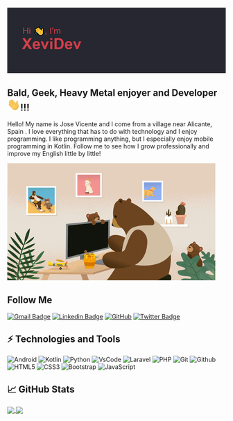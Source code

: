 [![Header](/images/headerBueno.png "Header")](https://github.com/XeviDev/)


## Bald, Geek, Heavy Metal enjoyer and Developer <img src="/images/Hi.gif" width="30px"/>!!!

Hello! My name is Jose Vicente and I come from a village near Alicante, Spain . I love everything that has to do with technology and I enjoy programming. I like programming anything, but I especially enjoy mobile programming in Kotlin. Follow me to see how I grow professionally and improve my English little by little!

[<img src="/images/giphy.gif" alt="👋 Hi there! I'm (XeviDev)|https://github.com/XeviDev)" title="👋 Hi there! I'm (XeviDev|https://github.com/XeviDev)"/>](https://github.com/XeviDev)


## Follow Me


[![Gmail Badge](https://img.shields.io/badge/-jv.martinez.mellado@gmail.com-c14438?style=flat-square&logo=Gmail&logoColor=white&link=mailto:jv.martinez.mellado@gmail.com)](mailto:jv.martinez.mellado@gmail.com)
[![Linkedin Badge](https://img.shields.io/badge/-jvmartinez-blue?style=flat-square&logo=Linkedin&logoColor=white&link=https://www.linkedin.com/in/jose-vicente-mart%C3%ADnez-mellado/)](https://www.linkedin.com/in/jose-vicente-mart%C3%ADnez-mellado/)
[![GitHub](https://img.shields.io/badge/-GitHub-181717?style=flat-square&logo=github&logoColor=white&link=https://github.com/XeviDev)](https://github.com/XeviDev)
[![Twitter Badge](https://img.shields.io/badge/-@XeviDev-00acee?style=flat&logo=Twitter&logoColor=white)](https://twitter.com/intent/follow?screen_name=XeviDev "Follow on Twitter")


## ⚡ Technologies and Tools

![Android](https://img.shields.io/badge/-Android-black?style=for-the-badge&logo=android&color=252334)
![Kotlin](https://img.shields.io/badge/-Kotlin-black?style=for-the-badge&logo=kotlin&color=252334)
![Python](https://img.shields.io/badge/-Python-black?style=for-the-badge&logo=python&color=252334)
![VsCode](https://img.shields.io/badge/-VSCode-black?style=for-the-badge&logo=visualstudio&color=252334)
![Laravel](https://img.shields.io/badge/-Laravel-black?style=for-the-badge&logo=laravel&color=252334)
![PHP](https://img.shields.io/badge/-PHP-black?style=for-the-badge&logo=php&color=252334)
![Git](https://img.shields.io/badge/-Git-black?style=for-the-badge&logo=git&color=252334)
![Github](https://img.shields.io/badge/-Github-black?style=for-the-badge&logo=github&color=252334)
![HTML5](https://img.shields.io/badge/-HTML5-E34F26?style=for-the-badge&logo=html5&logoColor=white&color=252334)
![CSS3](https://img.shields.io/badge/-CSS3-1572B6?style=for-the-badge&logo=css3&color=252334)
![Bootstrap](https://img.shields.io/badge/-Bootstrap-563D7C?style=for-the-badge&logo=bootstrap&color=252334)
![JavaScript](https://img.shields.io/badge/-JavaScript-black?style=for-the-badge&logo=javascript&color=252334)





## &#x1f4c8; GitHub Stats

<a href="https://github.com/XeviDev/">
  <img align="center" src="https://github-readme-stats.vercel.app/api?username=xevidev&theme=aura_dark" />
</a>
<a href="https://github.com/XeviDev/">
  <img align="center" src="https://github-readme-stats.vercel.app/api/top-langs/?username=xevidev&count_private=true&theme=aura_dark&langs_count=5" />
</a>
<!--START_SECTION:waka-->
<!--END_SECTION:waka-->
